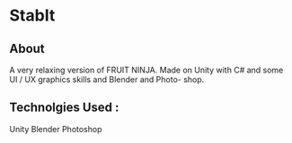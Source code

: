 # StabIt

## About

A very relaxing version of FRUIT NINJA. Made on Unity
with C# and some UI / UX graphics skills and Blender and Photo-
shop.

## Technolgies Used :

Unity
Blender
Photoshop
